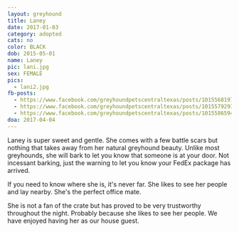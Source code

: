 ```yaml
---
layout: greyhound
title: Laney
date: 2017-01-03
category: adopted
cats: no
color: BLACK
dob: 2015-05-01
name: Laney
pic: lani.jpg
sex: FEMALE
pics:
  - lani2.jpg
fb-posts:
  - https://www.facebook.com/greyhoundpetscentraltexas/posts/10155681973893572:0
  - https://www.facebook.com/greyhoundpetscentraltexas/posts/10155792935863572:0
  - https://www.facebook.com/greyhoundpetscentraltexas/posts/10155865941653572:0
doa: 2017-04-04
---
```



Laney is super sweet and gentle.  She comes with a few battle scars but nothing that takes away from her natural greyhound beauty.  Unlike most greyhounds, she will bark to let you know that someone is at your door. Not incessant barking, just the warning to let you know your FedEx package has arrived.

If you need to know where she is, it's never far. She likes to see her people and lay nearby. She's the perfect office mate.

She is not a fan of the crate but has proved to be very trustworthy throughout the night. Probably because she likes to see her people.
We have enjoyed having her as our house guest.
